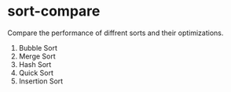 # sort-compare

Compare the performance of diffrent sorts and their optimizations.

1. Bubble Sort
2. Merge Sort
3. Hash Sort
4. Quick Sort
5. Insertion Sort

